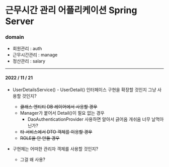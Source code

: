 # 근무시간 관리 어플리케이션 Spring Server

### domain
- 회원관리 : auth
- 근무시간관리 : manage
- 정산관리 : salary

---

#### 2022 / 11 / 21

 - UserDetailsService() - UserDetail() 인터페이스 구현을 확장할 것인지 그냥 사용할 것인지?
   
   - ~~클래스 엔티티 DB 레이어에서 사용할 경우~~
   - Manager가 붙어서 Detail()이 필요 없는 경우
     - DaoAuthenticationProvider 사용하면 알아서 긁어옴 개쉬움 너무 날먹아닌가?
   - ~~타 서비스에서 DTO 객체를 이용할 경우~~
   - ~~ROLE을 안 만들 경우~~
 
 - 구현체는 어떠한 관리자 객체를 사용할 것인지?
   - 그걸 왜 사용?
